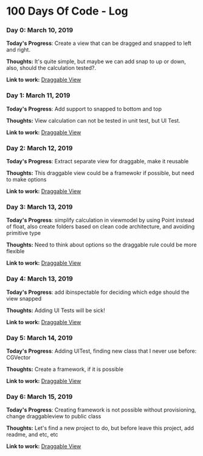 # 100 Days Of Code - Log

### Day 0: March 10, 2019

**Today's Progress**: Create a view that can be dragged and snapped to left and right.

**Thoughts:** It's quite simple, but maybe we can add snap to up or down, also, should the calculation tested?.

**Link to work:** [Draggable View](https://github.com/mantovanirian/DraggableView/commit/6410f40ea49a0f13affdc14663f3145289eefe6b)

### Day 1: March 11, 2019

**Today's Progress**: Add support to snapped to bottom and top

**Thoughts:** View calculation can not be tested in unit test, but UI Test.

**Link to work:** [Draggable View](https://github.com/mantovanirian/DraggableView/commit/4716489d4f42ce1ecc6caf21e4a619acff576027)

### Day 2: March 12, 2019

**Today's Progress**: Extract separate view for draggable, make it reusable

**Thoughts:** This draggable view could be a framewokr if possible, but need to make options

**Link to work:** [Draggable View](https://github.com/mantovanirian/DraggableView/commit/960f4d21ac3bed890746591626142ef3834bcdb5)

### Day 3: March 13, 2019

**Today's Progress**: simplify calculation in viewmodel by using Point instead of float, also create folders based on clean code architecture, and avoiding primitive type

**Thoughts:**  Need to think about options so the draggable rule could be more flexible

**Link to work:** [Draggable View](https://github.com/mantovanirian/DraggableView/commit/ad4b3c4be44af44694e2b7350bfb6bc62ec7ccbc)


### Day 4: March 13, 2019

**Today's Progress**: add ibinspectable for deciding which edge should the view snapped

**Thoughts:**  Adding UI Tests will be sick!

**Link to work:** [Draggable View](https://github.com/mantovanirian/DraggableView/commit/cca632dd267b1bdfcbf2d2bb3f19f36da1f7f184)


### Day 5: March 14, 2019

**Today's Progress**: Adding UITest, finding new class that I never use before: CGVector

**Thoughts:**  Create a framework, if it is possible

**Link to work:** [Draggable View](https://github.com/mantovanirian/DraggableView/commit/e13ad5e4fcfa45c2dffad54907adc87db1b33470)

### Day 6: March 15, 2019

**Today's Progress**: Creating framework is not possible without provisioning, change draggableview to public class

**Thoughts:**  Let's find a new project to do, but before leave this project, add readme, and etc, etc

**Link to work:** [Draggable View](https://github.com/mantovanirian/DraggableView/commit/231cc7f072b43cffbee1f625e0969f42cbae2969)

